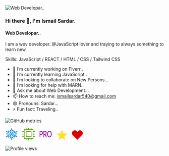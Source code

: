 ![Web Developar..](https://media.licdn.com/dms/image/D4E16AQE-Ij7DM0QDVw/profile-displaybackgroundimage-shrink_350_1400/0/1671214623828?e=1677110400&v=beta&t=fzpTPJVQ8fP4fNxu2uasQOJShJ_apfj4E2spMKNKmTo)

### Hi there 👋, I'm Ismail Sardar.
#### Web Developar..
I am a wev developer. @JavaScript lover and traying to always something to learn new.

Skills: JavaScript / REACT / HTML / CSS / Tailwind CSS

- 🔭 I’m currently working on Fiverr.. 
- 🌱 I’m currently learning JavaScript.. 
- 👯 I’m looking to collaborate on New Persons... 
- 🤔 I’m looking for help with MARN.. 
- 💬 Ask me about Web Development... 
- 📫 How to reach me: ismailsardar540@gmail.com 
- 😄 Pronouns: Sardar... 
- ⚡ Fun fact: Traveling.. 

![GitHub metrics](https://metrics.lecoq.io/ismailsardar)  

<a href='https://archiveprogram.github.com/'><img src='https://raw.githubusercontent.com/acervenky/animated-github-badges/master/assets/acbadge.gif' width='40' height='40'></a> <a href='https://docs.github.com/en/developers'><img src='https://raw.githubusercontent.com/acervenky/animated-github-badges/master/assets/devbadge.gif' width='40' height='40'></a> <a href='https://github.com/pricing'><img src='https://raw.githubusercontent.com/acervenky/animated-github-badges/master/assets/pro.gif' width='40' height='40'></a> <a href='https://stars.github.com/'><img src='https://raw.githubusercontent.com/acervenky/animated-github-badges/master/assets/starbadge.gif' width='35' height='35'></a> <a href='https://docs.github.com/en/github/supporting-the-open-source-community-with-github-sponsors'><img src='https://raw.githubusercontent.com/acervenky/animated-github-badges/master/assets/sponsorbadge.gif' width='35' height='35'></a>

![Profile views](https://gpvc.arturio.dev/ismailsardar)
